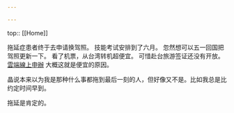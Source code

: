 ```yaml
---

---
```

top:: [[Home]]

拖延症患者终于去申请换驾照。
技能考试安排到了六月。
忽然想可以五一回国把驾照更新一下。
看了机票，从台湾转机超便宜。
可惜赴台旅游签证还没有开放。
[雲端線上申辦](https://coa.immigration.gov.tw/coa-frontend/overseas-foreign-china)
大概这就是便宜的原因。


晶说本来以为我是那种什么事都拖到最后一刻的人，但好像又不是。比如我总是比约定时间早到。

拖延是肯定的。